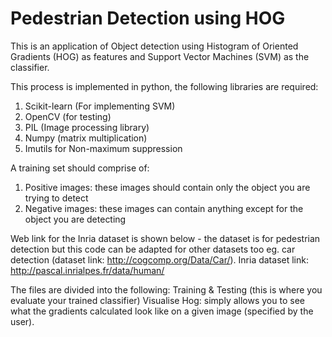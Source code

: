 # Pedestrian Detection using HOG
This is an application of Object detection using Histogram of Oriented Gradients (HOG) as features and Support Vector Machines (SVM) 
as the classifier. 

This process is implemented in python, the following libraries are required:
1. Scikit-learn (For implementing SVM)
2. OpenCV (for testing)
3. PIL (Image processing library)
4. Numpy (matrix multiplication)
5. Imutils for Non-maximum suppression

A training set should comprise of:
1. Positive images: these images should contain only the object you are trying to detect
2. Negative images: these images can contain anything except for the object you are detecting

Web link for the Inria dataset is shown below - the dataset is for pedestrian detection but this code can be adapted for other datasets too eg. car detection (dataset link: http://cogcomp.org/Data/Car/). Inria dataset link: http://pascal.inrialpes.fr/data/human/

The files are divided into the following:
Training & Testing (this is where you evaluate your trained classifier)
Visualise Hog: simply allows you to see what the gradients calculated look like on a given image (specified by the user).







